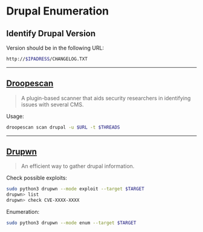 # Drupal Enumeration

## Identify Drupal Version

Version should be in the following URL:

```bash
http://$IPADRESS/CHANGELOG.TXT
```
_____

## [Droopescan](https://github.com/droope/droopescan)

> A plugin-based scanner that aids security researchers in identifying issues with several CMS.

Usage:

```bash
droopescan scan drupal -u $URL -t $THREADS
```
_____

## [Drupwn](https://github.com/immunIT/drupwn)

> An efficient way to gather drupal information.

Check possible exploits: 

```bash
sudo python3 drupwn --mode exploit --target $TARGET
drupwn> list
drupwn> check CVE-XXXX-XXXX
```

Enumeration:

```bash
sudo python3 drupwn --mode enum --target $TARGET
```
